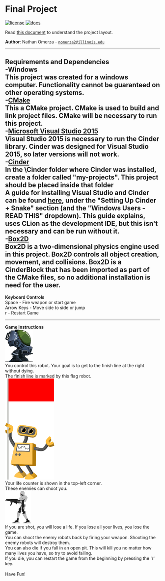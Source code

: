 # Final Project

[![license](https://img.shields.io/badge/license-MIT-green)](LICENSE)
[![docs](https://img.shields.io/badge/docs-yes-brightgreen)](docs/README.md)

Read [this document](https://cliutils.gitlab.io/modern-cmake/chapters/basics/structure.html) to understand the project
layout.

**Author**: Nathan Omerza - [`nomerza2@illinois.edu`](mailto:nomerza2@illinois.edu)

---
**Requirements and Dependencies**
<br>
-Windows
<br>
This project was created for a windows computer. Functionality cannot be guaranteed on other operating systems.
<br>
-[CMake](https://cmake.org/)
<br>
This a CMake project. CMake is used to build and link project files. CMake will be necessary to run this project.
<br>
-[Microsoft Visual Studio 2015](https://my.visualstudio.com/Downloads?q=visual%20studio%202015&wt.mc_id=o%7Emsft%7Evscom%7Eolder-downloads)
<br>
Visual Studio 2015 is necessary to run the Cinder library. Cinder was designed for Visual Studio 2015, so later versions
will not work. 
<br>
-[Cinder](https://libcinder.org/download)
<br>
In the \Cinder folder where Cinder was installed, create a folder called "my-projects".
This project should be placed inside that folder
<br>
A guide for installing Visual Studio and Cinder can be found [here,](https://courses.grainger.illinois.edu/cs126/sp2020/assignments/snake/)
under the "Setting Up Cinder + Snake" section (and the "Windows Users - READ THIS" dropdown). This guide explains, uses
CLion as the development IDE, but this isn't necessary and can be run without it.
<br>
-[Box2D](https://box2d.org/)
<br>
Box2D is a two-dimensional physics engine used in this project. Box2D controls all object creation, movement, and collisions.
Box2D is a CinderBlock that has been imported as part of the CMake files, so no additional installation is need for the user.
<br>
---
**Keyboard Controls**
<br>
Space - Fire weapon or start game
<br>
Arrow Keys - Move side to side or jump
<br>
r - Restart Game

---
**Game Instructions**
<br>
![Alt text](assets/robot_right.png)
<br>
You control this robot. Your goal is to get to the finish line at the right without dying.
<br>
The finish line is marked by this flag robot.
<br>
![Alt_text](assets/redflagbot.png)
<br>
Your life counter is shown in the top-left corner.
<br>
These enemies can shoot you.
<br>
![Alt_text](assets/badRobotLeft.png)
<br>
If you are shot, you will lose a life. If you lose all your lives, you lose the game.
<br>
You can shoot the enemy robots back by firing your weapon. Shooting the enemy robots will destroy them.
<br>
You can also die if you fall in an open pit. This will kill you no matter how many lives you have, so try to avoid falling.
<br>
If you die, you can restart the game from the beginning by pressing the 'r' key.
<br>
<br>
Have Fun!